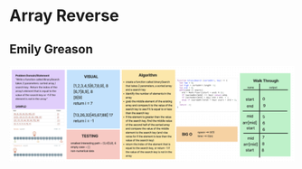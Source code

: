 # Array Reverse

## Emily Greason

![code challenge 03 whiteboard](./code-challenge-03-whiteboard.png)

